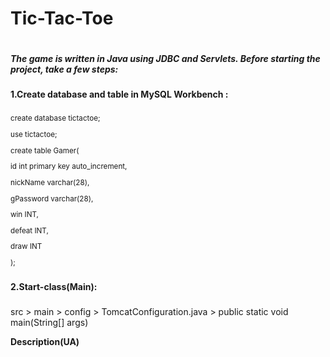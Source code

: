 # Tic-Tac-Toe
#

<b>
  <i>
    The game is written in Java using JDBC and Servlets.
Before starting the project, take a few steps:
  </i>
</b>

###

<b>
1.Create database and table in MySQL Workbench :
</b>

###

<small>
  
create database tictactoe;

use tictactoe;

create table Gamer(

id int primary key auto_increment,

nickName varchar(28),

gPassword varchar(28),

win INT,

defeat INT,

draw INT

);

</small>

###

<b>
  
2.Start-class(Main):

</b>

###

src > main > config > TomcatConfiguration.java > public static void main(String[] args)


<b>Description(UA)<b>
